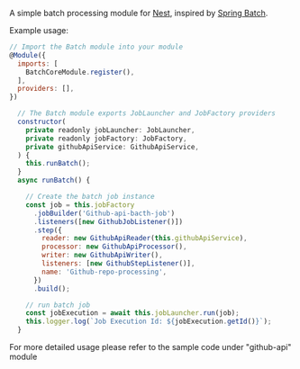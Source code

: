 A simple batch processing module for [Nest](https://github.com/nestjs/nest), inspired by [Spring Batch](https://github.com/spring-projects/spring-batch).

Example usage:

```javascript
// Import the Batch module into your module
@Module({
  imports: [
    BatchCoreModule.register(),
  ],
  providers: [],
})

```

```javascript
  // The Batch module exports JobLauncher and JobFactory providers
  constructor(
    private readonly jobLauncher: JobLauncher,
    private readonly jobFactory: JobFactory,
    private githubApiService: GithubApiService,
  ) {
    this.runBatch();
  }
  async runBatch() {

    // Create the batch job instance
    const job = this.jobFactory
      .jobBuilder('Github-api-bacth-job')
      .listeners([new GithubJobListener()])
      .step({
        reader: new GithubApiReader(this.githubApiService),
        processor: new GithubApiProcessor(),
        writer: new GithubApiWriter(),
        listeners: [new GithubStepListener()],
        name: 'Github-repo-processing',
      })
      .build();

    // run batch job
    const jobExecution = await this.jobLauncher.run(job);
    this.logger.log(`Job Execution Id: ${jobExecution.getId()}`);
  }
```

For more detailed usage please refer to the sample code under "github-api" module
